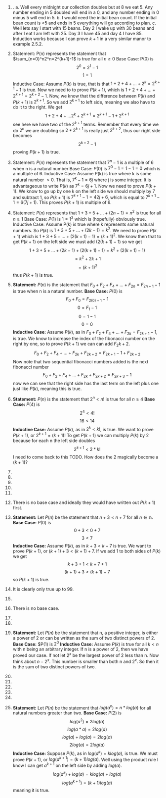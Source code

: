 1. . 
    a. Well every midnight our collection doubles but at 8 we eat 5. Any number ending in 5 doubled will end in a 0, and any number ending in 0 minus 5 will end in 5.
    b. I would need the initial bean count. If the initial bean count is >5 and ends in 5 everything will go according to plan.
    c. Well lets say I start with 15 beans. Day 2 I wake up with 30 beans and after I eat I am left with 25. Day 3 I have 45 and day 4 I have 85. Induction works because I can prove $k+1$ in a very similar manor to example 2.5.2.

2. Statement: P(n) represents the statement that  $\sum_{n=0}^n2^n=2^{k+1}-1$ is true for all $n\geq0$
Base Case: P(0) is $$2^0=2^1-1$$ $$1=1$$
Inductive Case: Assume $P(k)$ is true, that is that $1+2+4+...+2^k=2^{k+1}-1$ is true. Now we need to to prove $P(k+1)$, which is $1+2+4+...+2^{k+1}=2^{k+2}-1$. Now, we know that the difference between $P(k)$ and $P(k+1)$ is $2^{k+1}$. So we add $2^{k+1}$ to left side, meaning we also have to do it to the right. We get $$1+2+4+...2^k+2^{k+1}=2^{k+1}-1+2^{k+1}$$
see here we have two of the $2^{k+1}$ terms. Remember that every time we do $2^n$ we are doubling so $2*2^{k+1}$ is really just $2^{k+2}$, thus our right side becomes $$2^{k+2}-1$$ proving $P(k+1)$ is true.

3. Statement: $P(n)$ represents the statement that $7^n-1$ is a multiple of 6 when n is a natural number
Base Case: $P(0)$ is $7^0-1=1-1=0$ which is a multiple of 6.
Inductive Case: Assume P(k) is true where k is some natural number $>0$. That is, $7^k-1=6j$ where j is some integer. It is advantageous to write $P(k)$ as $7^k=6j+1$. Now we need to prove $P(k+1)$. We know to go up by one k on the left side we should multiply by 7 and subtract 1, so $P(k+1)$ is $7^{k+1}-1=42j+6$, which is equal to $7^{k+1}-1=6(7j+1)$. This proves $P(k+1)$ is multiple of 6.
4. Statement: $P(n)$ represents that $1+3+5+...+(2n-1)=n^2$ is true for all $n\geq1$ 
Base Case: $P(1)$ is $1=1^2$ which is (hopefully) obviously true.
Inductive Case: Assume P(k) is true where k represents some natural numbers. So $P(k)$ is $1+3+5+...+(2k-1)=k^2$. We need to prove $P(k+1)$ which is $1+3+5+...+(2(k+1)-1)=(k+1)^2$. We know then that to get $P(k+1)$ on the left side we must add $(2(k+1)-1)$ so we get $$1+3+5+...+(2k-1)+(2(k+1)-1)=k^2+(2(k+1)-1)$$
$$=k^2+2k+1$$
$$=(k+1)^2$$ 
thus $P(k+1)$ is true.
5. **Statement:** $P(n)$ is the statement that $F_0+F_2+F_4+...+F_{2n}=F_{2n+1}-1$ is true when n is a natural number.
**Base Case:** $P(0)$ is $$F_0+F_{0}=F_{2(0)+1}-1$$ $$0=F_1-1$$ $$0=1-1$$ $$0=0$$
**Inductive Case:** Assume $P(k)$, as in $F_0+F_2+F_4+...+F_{2k}=F_{2k+1}-1$, is true. We know to increase the index of the fibonacci number on the right by one, so to prove $P(k+1)$ we can can add $F_2k+2$. $$F_0+F_2+F_4+...+F_{2k}+F_{2k+2}=F_{2k+1}-1+F_{2k+2}$$ Now note that two sequential fibonacci numbers added is the next fibonacci number $$F_0+F_2+F_4+...+F_{2k}+F_{2k+2}=F_{2k+3}-1$$ now we can see that the right side has the last term on the left plus one just like $P(k)$, meaning this is true.

6. **Statement:** $P(n)$ is the statement that $2^n<n!$ is true for all $n\geq4$
**Base Case:** $P(4)$ is $$2^4<4!$$ $$16<14$$
**Inductive Case:** Assume $P(k)$, as in $2^k<k!$, is true. We want to prove $P(k+1)$, or $2^{k+1}=(k+1)!$ To get $P(k+1)$ we can multiply $P(k)$ by 2 because for each n the left side doubles $$2^{k+1}<2*k!$$ I need to come back to this TODO. How does the 2 magically become a $(k+1)$?

7. 

8.

9.

10.

11.

12. There is no base case and ideally they would have written out $P(k+1)$ first.

13. **Statement:** Let $P(n)$ be the statement that $n+3<n+7$ for all $n\in\mathbb{n}$. 
**Base Case:** $P(0)$ is $$0+3<0+7$$ $$3<7$$
**Inductive Case:** Assume $P(k)$, as in $k+3<k+7$ is true. We want to prove $P(k+1)$, or $(k+1)+3<(k+1)+7$. If we add 1 to both sides of $P(k)$ we get $$k+3+1<k+7+1$$ $$(k+1)+3<(k+1)+7$$ so $P(k+1)$ is true.

14. It is clearly only true up to 99.

15.

16.  There is no base case.

17.

18.

19. **Statement:** Let $P(n)$ be the statement that n, a positive integer, is either a power of 2 or can be written as the sum of two distinct powers of 2. 
**Base Case:** $P(1) is $2^0$
**Inductive Case:** Assume $P(k)$ is true for all $k < n$ with n being an arbitrary integer. If n is a power of 2, then we have proved our case. If not let $2^x$ be the largest power of 2 less than n. Now think about $n-2^x$. This number is smaller than both n and $2^x$. So then it is the sum of two distinct powers of two.

20.

21.

22.

23.

24.

25. **Statement:** Let $P(n)$ be the statement that $log(a^n)=n*log(a)$ for all natural numbers greater than two.
**Base Case:** $P(2)$ is $$log(a^2)=2log(a)$$ $$log(a*a)=2log(a)$$ $$log(a)+log(a)=2log(a)$$ $$2log(a)=2log(a)$$
**Inductive Case:** Suppose $P(k)$, as in $log(a^k)=klog(a)$, is true. We must prove $P(k+1)$, or $log(a^{k+1})=(k+1)log(a)$. Well using the product rule I know I can get $a^{k+1}$ on the left side by adding $log(a)$. $$log(a^k)+log(a)=klog(a)+log(a)$$ $$log(a^{k+1})=(k+1)log(a)$$ meaning it is true.